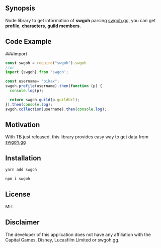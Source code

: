 ## Synopsis

Node library to get information of **swgoh** parsing [swgoh.gg](https://swgoh.gg), you can get **profile**, **characters**, **guild members**.

## Code Example

###import
```javascript
const swgoh = require("swgoh").swgoh
//or
import {swgoh} from 'swgoh';
```
 

```javascript
const username= "pikax";
swgoh.profile(username).then(function (p) {
  console.log(p);

  return swgoh.guild(p.guildUrl);
}).then(console.log);
swgoh.collection(username).then(console.log);
```



## Motivation

With TB just released, this library provides easy way to get data from [swgoh.gg](https://swgoh.gg)

## Installation

```bash
yarn add swgoh
```
```bash
npm i swgoh
```

## License

MIT

## Disclaimer

The developer of this application does not have any affiliation with the Capital Games, Disney, Lucasfilm Limited or swgoh.gg.

